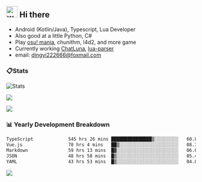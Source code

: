 ## <img alt="wave" src="https://raw.githubusercontent.com/MartinHeinz/MartinHeinz/master/wave.gif" width="30px"> Hi there

- Android (Kotlin/Java), Typescript, Lua Developer
- Also good at a little Python, C#
- Play [osu! mania](https://osu.ppy.sh/users/29808669), chunithm, l4d2, and more game
- Currently working [ChatLuna](https://github.com/ChatLunaLab), [lua-parser](https://github.com/dingyi222666/lua-parser)
- email: [dingyi222666@foxmail.com](mailto:dingyi222666@foxmail.com)

### 📋Stats

![Stats](https://github-readme-stats.vercel.app/api?username=dingyi222666&show_icons=true&icon_color=47A69E&title_color=47A69E&count_private=true)    

![](https://api.githubtrends.io/user/svg/dingyi222666/langs?time_range=one_year&include_private=True&loc_metric=changed&theme=classic)

![](http://github-profile-summary-cards.vercel.app/api/cards/productive-time?username=dingyi222666&theme=nord_dark&utcOffset=8)

### 📊 Yearly Development Breakdown

<!--START_SECTION:waka-->

```txt
TypeScript             545 hrs 26 mins ███████████████▒░░░░░░░░░   60.82 %
Vue.js                 78 hrs 4 mins   ██▒░░░░░░░░░░░░░░░░░░░░░░   08.71 %
Markdown               59 hrs 13 mins  █▓░░░░░░░░░░░░░░░░░░░░░░░   06.60 %
JSON                   48 hrs 58 mins  █▒░░░░░░░░░░░░░░░░░░░░░░░   05.46 %
YAML                   43 hrs 53 mins  █▒░░░░░░░░░░░░░░░░░░░░░░░   04.89 %
```

<!--END_SECTION:waka-->

![](https://komarev.com/ghpvc/?username=dingyi222666)
